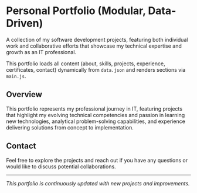 # Personal Portfolio (Modular, Data-Driven)

A collection of my software development projects, featuring both individual work and collaborative efforts that showcase my technical expertise and growth as an IT professional.

This portfolio loads all content (about, skills, projects, experience, certificates, contact) dynamically from `data.json` and renders sections via `main.js`.

## Overview

This portfolio represents my professional journey in IT, featuring projects that highlight my evolving technical competencies and passion in learning new technologies, analytical problem-solving capabilities, and experience delivering solutions from concept to implementation.

## Contact

Feel free to explore the projects and reach out if you have any questions or would like to discuss potential collaborations.

---

_This portfolio is continuously updated with new projects and improvements._
